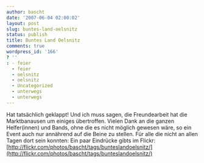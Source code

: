 ```yaml
---
author: bascht
date: '2007-06-04 02:00:02'
layout: post
slug: buntes-land-oelsnitz
status: publish
title: Buntes Land Oelsnitz
comments: true
wordpress_id: '166'
? ''
: - feier
  - feier
  - oelsnitz
  - oelsnitz
  - Uncategorized
  - unterwegs
  - unterwegs
---
```


Hat tatsächlich geklappt! Und ich muss sagen, die Freundearbeit hat
die Marktbanausen um einiges übertroffen. Vielen Dank an die ganzen
Helfer(innen) und Bands, ohne die es nicht möglich gewesen wäre, so
ein Event auch nur annährend auf die Beine zu stellen. Für alle die
nicht an allen Tagen dort sein konnten: Ein paar Eindrücke gibts im
Flickr:
[http://flickr.com/photos/bascht/tags/bunteslandoelsnitz/](http://flickr.com/photos/bascht/tags/bunteslandoelsnitz/)


